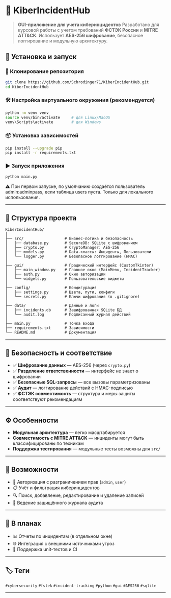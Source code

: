 # 🚨 KiberIncidentHub

> **GUI-приложение для учета киберинцидентов**
> Разработано для курсовой работы с учетом требований **ФСТЭК России** и **MITRE ATT\&CK**.
> Использует **AES-256 шифрование**, безопасное логгирование и модульную архитектуру.


## 🔧 Установка и запуск

### 📁 Клонирование репозитория

```bash
git clone https://github.com/Schrodinger71/KiberIncidentHub.git
cd KiberIncidentHub
```

### 🛠️ Настройка виртуального окружения (рекомендуется)

```bash
python -m venv venv
source venv/bin/activate     # для Linux/MacOS
venv\Scripts\activate        # для Windows
```

### 📦 Установка зависимостей

```bash
pip install --upgrade pip
pip install -r requirements.txt
```

### ▶️ Запуск приложения

```bash
python main.py
```

⚠️ При первом запуске, по умолчанию создаётся пользователь admin:adminpass, если таблица users пуста. Только для локального использования.



---

## 📁 Структура проекта

```
KiberIncidentHub/
│
├── src/                  # Бизнес-логика и безопасность
│   ├── database.py       # SecureDB: SQLite с шифрованием
│   ├── crypto.py         # CryptoManager: AES-256
│   ├── models.py         # Data-классы: Инциденты, Пользователи
│   └── logger.py         # Безопасное логгирование (HMAC)
│
├── gui/                  # Графический интерфейс (CustomTkinter)
│   ├── main_window.py    # Главное окно (MainMenu, IncidentTracker)
│   ├── auth.py           # Окно авторизации
│   └── widgets.py        # Пользовательские виджеты
│
├── config/               # Конфигурация
│   ├── settings.py       # Цвета, пути, конфиги
│   └── secrets.py        # Ключи шифрования (в .gitignore)
│
├── data/                 # Данные и логи
│   ├── incidents.db      # Зашифрованная SQLite БД
│   └── audit.log         # Подписанный журнал действий
│
├── main.py               # Точка входа
├── requirements.txt      # Зависимости
└── README.md             # Документация
```

---

## 🔐 Безопасность и соответствие

* ✅ **Шифрование данных** — AES-256 (через `crypto.py`)
* ✅ **Разделение ответственности** — интерфейс не знает о шифровании
* ✅ **Безопасные SQL-запросы** — все вызовы параметризованы
* ✅ **Аудит** — логгирование действий с HMAC-подписью
* ✅ **ФСТЭК совместимость** — структура и меры защиты соответствуют рекомендациям

---

## ⚙️ Особенности

* **Модульная архитектура** — легко масштабируется
* **Совместимость с MITRE ATT\&CK** — инциденты могут быть классифицированы по техникам
* **Поддержка тестирования** — модульные тесты возможны для `src/`

---

## 📌 Возможности

* 🔐 Авторизация с разграничением прав (`admin`, `user`)
* 📋 Учёт и фильтрация киберинцидентов
* 🔍 Поиск, добавление, редактирование и удаление записей
* 📑 Ведение защищённого журнала аудита

---

## 🚀 В планах

* 📊 Отчеты по инцидентам (в отдельном окне)
* 🌐 Интеграция с внешними источниками угроз
* 🧪 Поддержка unit-тестов и CI

---

## 🏷️ Теги

`#cybersecurity` `#fstek` `#incident-tracking` `#python` `#gui` `#AES256` `#sqlite`

---
